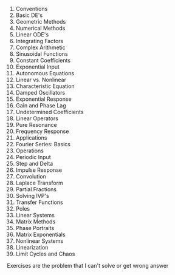01. Conventions
02. Basic DE's
03. Geometric Methods
04. Numerical Methods
05. Linear ODE's
06. Integrating Factors
07. Complex Arithmetic
08. Sinusoidal Functions
09. Constant Coefficients
10. Exponential Input
11. Autonomous Equations
12. Linear vs. Nonlinear
13. Characteristic Equation
14. Damped Oscillators
15. Exponential Response
16. Gain and Phase Lag
17. Undetermined Coefficients
18. Linear Operators
19. Pure Resonance
20. Frequency Response
21. Applications
22. Fourier Series: Basics
23. Operations
24. Periodic Input
25. Step and Delta
26. Impulse Response
27. Convolution
28. Laplace Transform
29. Partial Fractions
30. Solving IVP's
31. Transfer Functions
32. Poles
33. Linear Systems
34. Matrix Methods
35. Phase Portraits
36. Matrix Exponentials
37. Nonlinear Systems
38. Linearization
39. Limit Cycles and Chaos

Exercises are the problem that I can't solve or get wrong answer
